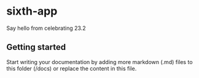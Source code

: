 # sixth-app

Say hello from celebrating 23.2

## Getting started

Start writing your documentation by adding more markdown (.md) files to this
folder (/docs) or replace the content in this file.
